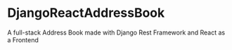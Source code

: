# DjangoReactAddressBook
A full-stack Address Book made with Django Rest Framework and React as a Frontend
